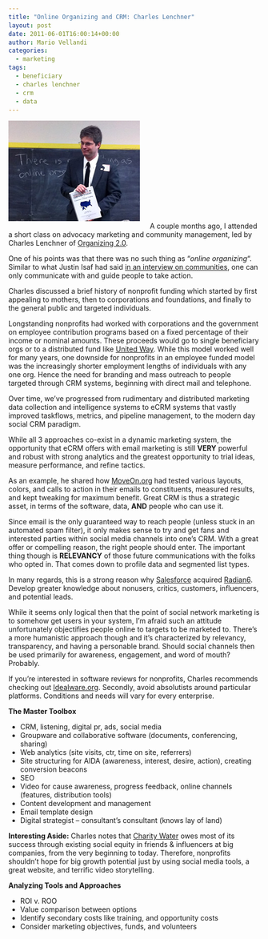 ```yaml
---
title: "Online Organizing and CRM: Charles Lenchner"
layout: post
date: 2011-06-01T16:00:14+00:00
author: Mario Vellandi
categories:
  - marketing
tags:
  - beneficiary
  - charles lenchner
  - crm
  - data
---
```

<img class="alignleft size-full wp-image-6717" style="margin: 0 20px 15px 0;" title="Charles Lenchner teaching a class for Trade School, OurGoods in NYC" src="/images/2011/charles-lenchner-online-organizing-marketing.jpg" alt="Charles Lenchner online organizing marketing school" width="263" height="201" />A couple months ago, I attended a short class on advocacy marketing and community management, led by Charles Lenchner of [Organizing 2.0](http://www.organizing20.org/).

One of his points was that there was no such thing as &#8220;_online organizing_&#8220;. Similar to what Justin Isaf had said [in an interview on communities](../community-management-digital-marketing-justin-isaf-people-engagement/), one can only communicate with and guide people to take action.

Charles discussed a brief history of nonprofit funding which started by first appealing to mothers, then to corporations and foundations, and finally to the general public and targeted individuals.

Longstanding nonprofits had worked with corporations and the government on employee contribution programs based on a fixed percentage of their income or nominal amounts. These proceeds would go to single beneficiary orgs or to a distributed fund like [United Way](http://liveunited.org/). While this model worked well for many years, one downside for nonprofits in an employee funded model was the increasingly shorter employment lengths of individuals with any one org. Hence the need for branding and mass outreach to people targeted through CRM systems, beginning with direct mail and telephone.

Over time, we&#8217;ve progressed from rudimentary and distributed marketing data collection and intelligence systems to eCRM systems that vastly improved taskflows, metrics, and pipeline management, to the modern day social CRM paradigm.

While all 3 approaches co-exist in a dynamic marketing system, the opportunity that eCRM offers with email marketing is still **VERY** powerful and robust with strong analytics and the greatest opportunity to trial ideas, measure performance, and refine tactics.

As an example, he shared how [MoveOn.org](http://front.moveon.org/) had tested various layouts, colors, and calls to action in their emails to constituents, measured results, and kept tweaking for maximum benefit. Great CRM is thus a strategic asset, in terms of the software, data, **AND** people who can use it.

Since email is the only guaranteed way to reach people (unless stuck in an automated spam filter), it only makes sense to try and get fans and interested parties within social media channels into one&#8217;s CRM. With a great offer or compelling reason, the right people should enter. The important thing though is **RELEVANCY** of those future communications with the folks who opted in. That comes down to profile data and segmented list types.

In many regards, this is a strong reason why [Salesforce](http://www.salesforce.com/) acquired [Radian6](http://www.radian6.com/). Develop greater knowledge about nonusers, critics, customers, influencers, and potential leads.

While it seems only logical then that the point of social network marketing is to somehow get users in your system, I&#8217;m afraid such an attitude unfortunately objectifies people online to targets to be marketed to. There&#8217;s a more humanistic approach though and it&#8217;s characterized by relevancy, transparency, and having a personable brand. Should social channels then be used primarily for awareness, engagement, and word of mouth? Probably.

If you&#8217;re interested in software reviews for nonprofits, Charles recommends checking out [Idealware.org](http://Idealware.org). Secondly, avoid absolutists around particular platforms. Conditions and needs will vary for every enterprise.

__The Master Toolbox__

  * CRM, listening, digital pr, ads, social media
  * Groupware and collaborative software (documents, conferencing, sharing)
  * Web analytics (site visits, ctr, time on site, referrers)
  * Site structuring for AIDA (awareness, interest, desire, action), creating conversion beacons
  * SEO
  * Video for cause awareness, progress feedback, online channels (features, distribution tools)
  * Content development and management
  * Email template design
  * Digital strategist &#8211; consultant&#8217;s consultant (knows lay of land)

**Interesting Aside:** Charles notes that [Charity Water](http://www.charitywater.org/) owes most of its success through existing social equity in friends & influencers at big companies, from the very beginning to today. Therefore, nonprofits shouldn&#8217;t hope for big growth potential just by using social media tools, a great website, and terrific video storytelling.

__Analyzing Tools and Approaches__

  * ROI v. ROO
  * Value comparison between options
  * Identify secondary costs like training, and opportunity costs
  * Consider marketing objectives, funds, and volunteers
